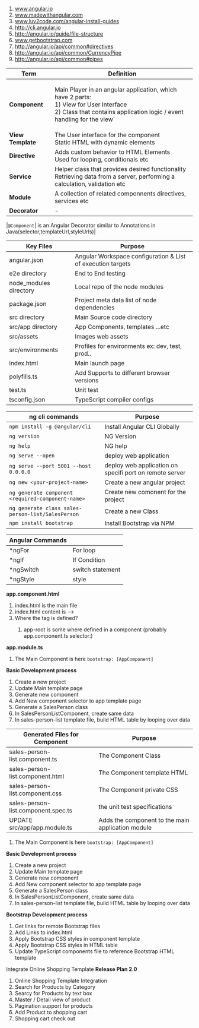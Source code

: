 1. www.angular.io
2. www.madewithangular.com
3. www.luv2code.com/angular-install-guides
4. http://cli.angular.io
5. http://angular.io/guide/file-structure
6. www.getbootstrap.com
7. http://angular.io/api/common#directives
8. http://angular.io/api/common/CurrencyPipe
9. http://angular.io/api/common#pipes

|Term|Definition|
---|---|
| **Component** |  <p>     Main Player in an angular application, which have 2 parts: </br> 1) View for User Interface </br>2) Class that contains application logic / event handling for the view`</p>|
| **View Template** |The User interface for the component </br> Static HTML with dynamic elements|
| **Directive** |Adds custom behavior to HTML Elements </br> Used for looping, conditionals etc|
| **Service** |Helper class that provides desired functionality </br> Retrieving data from a server, performing a calculation, validation etc|
| **Module** |A collection of related componnents directives, services etc|
|**Decorator**|-|


|`@Component`| is an Angular Decorator similar to Annotations in Java(selector,templateUrl,styleUrls)|






|Key Files|Purpose|
---|---|
|angular.json|Angular Workspace configuration & List of execution targets|
|e2e directory|End to End testing|
|node_modules directory|Local repo of the node modules|
|package.json|Project meta data list of node dependencies|
|src directory|Main Source code directory|
|src/app directory|App Components, templates ...etc|
|src/assets|Images web assets|
|src/environments|Profiles for environments ex: dev, test, prod..|
|index.html|Main launch page|
|polyfills.ts| Add Supports to different browser versions|
|test.ts|Unit test|
|tsconfig.json|TypeScript compiler configs|



|ng cli commands|Purpose|
---|---|
|`npm install -g @angular/cli`  | Install Angular CLI Globally|
|`ng version`| NG Version|
|`ng help`|NG help|
|`ng serve --open`| deploy web application|
|`ng serve --port 5001 --host 0.0.0.0`| deploy web application on specifi port on remote server|
|`ng new <your-project-name>`| Create a new angular project|
|`ng generate component <required-component-name>`| Create new comonent for the project|
|`ng generate class sales-person-list/SalesPerson`|Create a new Class|
|`npm install bootstrap`|Install Bootstrap via NPM|

|Angular Commands||
---|---
|*ngFor| For loop|
|*ngIf| If Condition|
|*ngSwitch| switch statement|
|*ngStyle| style|


**app.component.html**


1. index.html is the main file  
2. index.html content is --> <app-root></app-root>
3. Where the <app-root> tag is defined?
   1. app-root is some where defined in a component (probably app.component.ts selector:)


**app.module.ts**

1. The Main Component is here `bootstrap: [AppComponent]`


**Basic Development process**
1. Create a new project
2. Update Main template page
3. Generate new component
4. Add New component selector to app template page
5. Generate a SalesPerson class
6. In SalesPersonListComponent, create same data
7. In sales-person-list template file, build HTML table by looping over data

|Generated Files for Component|Purpose|
 ---|---|
  |sales-person-list.component.ts|The Component Class|
  |sales-person-list.component.html|The Component template HTML|
  |sales-person-list.component.css|The Component private CSS|
  |sales-person-list.component.spec.ts|the unit test specifications|
  |UPDATE src/app/app.module.ts|Adds the component to the main application module|

1. The Main Component is here `bootstrap: [AppComponent]`


**Basic Development process**
1. Create a new project
2. Update Main template page
3. Generate new component
4. Add New component selector to app template page
5. Generate a SalesPerson class
6. In SalesPersonListComponent, create same data
7. In sales-person-list template file, build HTML table by looping over data


**Bootstrap Development process**
1. Get links for remote Bootstrap files
2. Add Links to index.html
3. Apply Bootstrap CSS styles in component template
4. Apply Bootstrap CSS styles in HTML table
5. Update TypeScript components file to reference Bootstrap HTML template


Integrate Online Shopping Template
**Release Plan 2.0**
1. Online Shopping Template Integration
2. Search for Products by Category
3. Searcy for Products by text box
4. Master / Detail view of product
5. Pagination support for products
6. Add Product to shopping cart
7. Shopping cart check out
  
  
  

